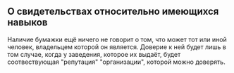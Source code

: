 ## О свидетельствах относительно имеющихся навыков

Наличие бумажки ещё ничего не говорит о том, что может тот или иной человек,
владельцем которой он является. Доверие к ней будет лишь в том случае, когда у
заведения, которое их выдаёт, будет соотвествующая "репутация" "организации",
которой можно доверять.
